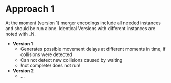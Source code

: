 # Approach 1

At the moment (version 1) merger encodings include all needed instances and should be run alone. Identical Versions with different instances are noted with \_N.

- **Version 1**
    + Generates possible movement delays at different moments in time, if collisions were detected
    + Can not detect new collisions caused by waiting
    + !not complete/ does not run!
- **Version 2**
    + ...

